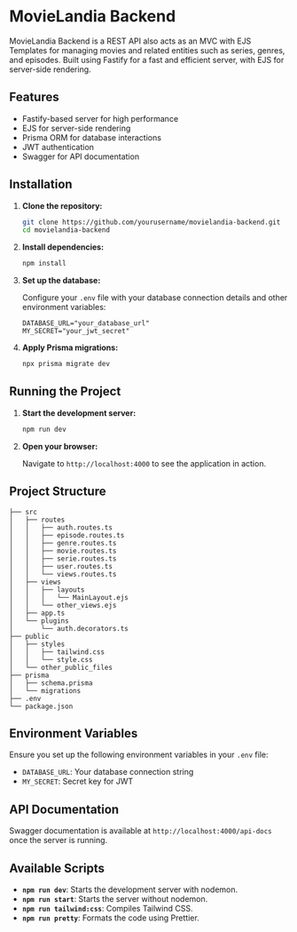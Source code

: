 # MovieLandia Backend

MovieLandia Backend is a REST API also acts as an MVC with EJS Templates for managing movies and related entities such as series, genres, and episodes. Built using Fastify for a fast and efficient server, with EJS for server-side rendering.

## Features

-   Fastify-based server for high performance
-   EJS for server-side rendering
-   Prisma ORM for database interactions
-   JWT authentication
-   Swagger for API documentation

## Installation

1. **Clone the repository:**

    ```bash
    git clone https://github.com/yourusername/movielandia-backend.git
    cd movielandia-backend
    ```

2. **Install dependencies:**

    ```bash
    npm install
    ```

3. **Set up the database:**

    Configure your `.env` file with your database connection details and other environment variables:

    ```plaintext
    DATABASE_URL="your_database_url"
    MY_SECRET="your_jwt_secret"
    ```

4. **Apply Prisma migrations:**

    ```bash
    npx prisma migrate dev
    ```

## Running the Project

1. **Start the development server:**

    ```bash
    npm run dev
    ```

2. **Open your browser:**

    Navigate to `http://localhost:4000` to see the application in action.

## Project Structure

```plaintext
├── src
│   ├── routes
│   │   ├── auth.routes.ts
│   │   ├── episode.routes.ts
│   │   ├── genre.routes.ts
│   │   ├── movie.routes.ts
│   │   ├── serie.routes.ts
│   │   ├── user.routes.ts
│   │   └── views.routes.ts
│   ├── views
│   │   ├── layouts
│   │   │   └── MainLayout.ejs
│   │   └── other_views.ejs
│   ├── app.ts
│   └── plugins
│       └── auth.decorators.ts
├── public
│   ├── styles
│   │   ├── tailwind.css
│   │   └── style.css
│   └── other_public_files
├── prisma
│   ├── schema.prisma
│   └── migrations
├── .env
└── package.json
```

## Environment Variables

Ensure you set up the following environment variables in your `.env` file:

-   `DATABASE_URL`: Your database connection string
-   `MY_SECRET`: Secret key for JWT

## API Documentation

Swagger documentation is available at `http://localhost:4000/api-docs` once the server is running.

## Available Scripts

-   **`npm run dev`**: Starts the development server with nodemon.
-   **`npm run start`**: Starts the server without nodemon.
-   **`npm run tailwind:css`**: Compiles Tailwind CSS.
-   **`npm run pretty`**: Formats the code using Prettier.

```

```
